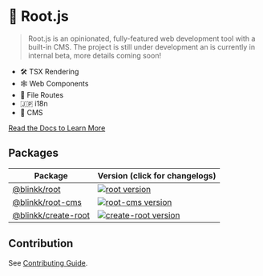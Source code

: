 # 🌱 Root.js

> Root.js is an opinionated, fully-featured web development tool with a built-in
> CMS. The project is still under development an is currently in internal beta,
> more details coming soon!

- 🛠️ TSX Rendering
- 🕸️ Web Components
- 📁 File Routes
- 🇯🇵 i18n
- 📇 CMS

[Read the Docs to Learn More](https://rootjs.dev)

## Packages

| Package                                         | Version (click for changelogs)                                                                                                    |
| ----------------------------------------------- | :-------------------------------------------------------------------------------------------------------------------------------- |
| [@blinkk/root](packages/root)                   | [![root version](https://img.shields.io/npm/v/@blinkk/root.svg?label=%20)](packages/root/CHANGELOG.md)                            |
| [@blinkk/root-cms](packages/root-cms)           | [![root-cms version](https://img.shields.io/npm/v/@blinkk/root-cms.svg?label=%20)](packages/root-cms/CHANGELOG.md)                |
| [@blinkk/create-root](packages/create-root)     | [![create-root version](https://img.shields.io/npm/v/@blinkk/create-root.svg?label=%20)](packages/create-root/CHANGELOG.md)       |

## Contribution

See [Contributing Guide](CONTRIBUTING.md).
